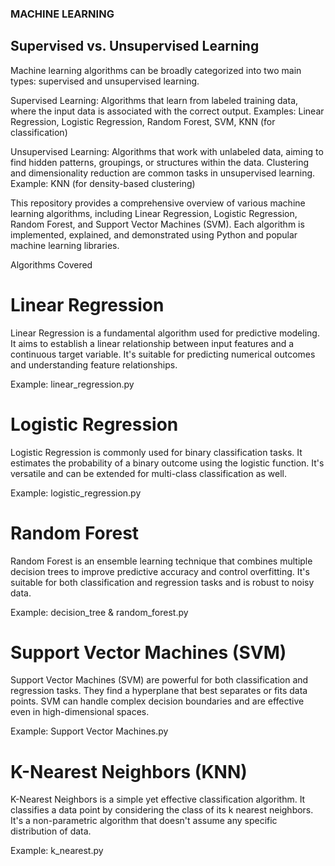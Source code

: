 ### MACHINE LEARNING
## Supervised vs. Unsupervised Learning

Machine learning algorithms can be broadly categorized into two main types: supervised and unsupervised learning.

Supervised Learning: Algorithms that learn from labeled training data, where the input data is associated with the correct output. 
Examples: Linear Regression, Logistic Regression, Random Forest, SVM, KNN (for classification)

Unsupervised Learning: Algorithms that work with unlabeled data, aiming to find hidden patterns, groupings, or structures within the data. Clustering and dimensionality reduction are common tasks in unsupervised learning.
Example: KNN (for density-based clustering)

This repository provides a comprehensive overview of various machine learning algorithms, including Linear Regression, Logistic Regression, Random Forest, 
and Support Vector Machines (SVM). Each algorithm is implemented, explained, and demonstrated using Python and popular machine learning libraries.

Algorithms Covered
# Linear Regression
Linear Regression is a fundamental algorithm used for predictive modeling. It aims to establish a linear relationship between input features and a continuous target variable. 
It's suitable for predicting numerical outcomes and understanding feature relationships.

Example: linear_regression.py

# Logistic Regression
Logistic Regression is commonly used for binary classification tasks. It estimates the probability of a binary outcome using the logistic function. 
It's versatile and can be extended for multi-class classification as well.

Example: logistic_regression.py

# Random Forest
Random Forest is an ensemble learning technique that combines multiple decision trees to improve predictive accuracy and control overfitting.
It's suitable for both classification and regression tasks and is robust to noisy data.

Example: decision_tree & random_forest.py

# Support Vector Machines (SVM)
Support Vector Machines (SVM) are powerful for both classification and regression tasks. They find a hyperplane that best separates or fits data points. 
SVM can handle complex decision boundaries and are effective even in high-dimensional spaces.

Example: Support Vector Machines.py

# K-Nearest Neighbors (KNN)
K-Nearest Neighbors is a simple yet effective classification algorithm. It classifies a data point by considering the class of its k nearest neighbors. It's a non-parametric algorithm that doesn't assume any specific distribution of data.

Example: k_nearest.py
